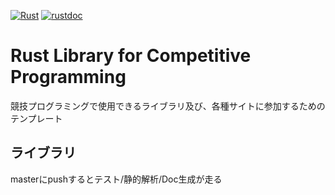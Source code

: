 [![Rust](https://github.com/katandps/rust_lib_for_comp/actions/workflows/rust.yml/badge.svg?branch=master)](https://github.com/katandps/rust_lib_for_comp/actions/workflows/rust.yml)
[![rustdoc](https://img.shields.io/badge/Doc-GitHubPages-brightgreen)](https://katandps.github.io/rust_lib_for_comp/rust_lib_for_comp)

# Rust Library for Competitive Programming

競技プログラミングで使用できるライブラリ及び、各種サイトに参加するためのテンプレート

## ライブラリ

masterにpushするとテスト/静的解析/Doc生成が走る
